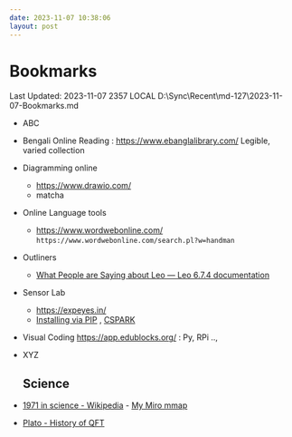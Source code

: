 ```yaml
---
date: 2023-11-07 10:38:06
layout: post
---
```


# Bookmarks

Last Updated: 2023-11-07 2357 LOCAL
D:\Sync\Recent\md-127\2023-11-07-Bookmarks.md
- ABC

- Bengali Online Reading : https://www.ebanglalibrary.com/  Legible, varied collection

- Diagramming online
  
  - https://www.drawio.com/
  - matcha

- Online Language tools
  
  - https://www.wordwebonline.com/
    `https://www.wordwebonline.com/search.pl?w=handman`

- Outliners
  
  - [What People are Saying about Leo &#8212; Leo 6.7.4 documentation](https://leo-editor.github.io/leo-editor/testimonials.html)

- Sensor Lab
  
  - https://expeyes.in/
  - [Installing via PIP](https://csparkresearch.in/installers/install-via-pip.html) , [CSPARK](https://csparkresearch.in/seelab3)

- Visual Coding https://app.edublocks.org/ : Py, RPi ..,

- XYZ
  
  ## Science

- [1971 in science - Wikipedia](https://en.wikipedia.org/wiki/1971_in_science) - [My Miro mmap](https://miro.com/app/board/uXjVM0VMK3k=/)

- [Plato - History of QFT](https://plato.stanford.edu/entries/quantum-field-theory/qft-history.html) 